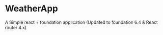 # WeatherApp
A Simple react + foundation application (Updated to foundation 6.4 &amp; React router 4.x)
